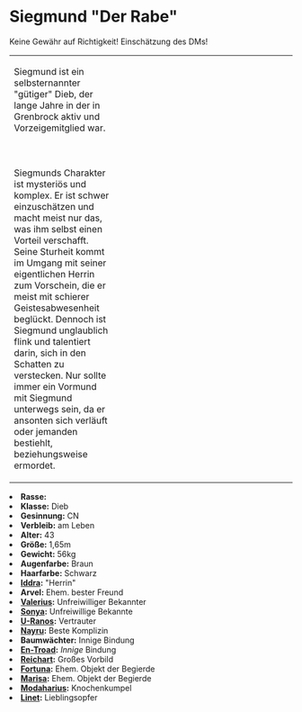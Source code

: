 # Siegmund "Der Rabe"

<primary-label ref="player"/>

<secondary-label ref="faergria"/>

<secondary-label ref="tinorland"/>

<secondary-label ref="vasall"/>

<secondary-label ref="diebesgilde"/>

<warning>Keine Gewähr auf Richtigkeit! Einschätzung des DMs!</warning>

<table>
<tr><td>
<p>
Siegmund ist ein selbsternannter "gütiger" Dieb, der lange Jahre in der
<a href="Northern-Grenbrock.md" anchor="diebesgilde"></a> in Grenbrock aktiv und Vorzeigemitglied war.
<br></br><br></br>
Siegmunds Charakter ist mysteriös und komplex. Er ist schwer einzuschätzen und macht meist nur das, was ihm selbst einen
Vorteil verschafft. Seine Sturheit kommt im Umgang mit seiner eigentlichen Herrin zum Vorschein, die er meist mit
schierer Geistesabwesenheit beglückt. Dennoch ist Siegmund unglaublich flink und talentiert darin, sich in den Schatten
zu verstecken. Nur sollte immer ein Vormund mit Siegmund unterwegs sein, da er ansonten sich verläuft oder jemanden
bestiehlt, beziehungsweise ermordet.
</p>

</td><td width="300">
<!-- Edit here -->
<img src="siegmund.jpg" alt="" />
</td></tr>
</table>

<procedure title="Allgemeine Informationen">
<list columns="2">
<li><b>Rasse:</b> <a href="Folks.md" anchor="menschen"></a></li>
<li><b>Klasse:</b> Dieb</li>
<li><b>Gesinnung:</b> CN</li>
<li><b>Verbleib:</b> am Leben</li>
</list>
</procedure>

<procedure title="Aussehen">
<list columns="3">
<li><b>Alter:</b> 43</li>
<li><b>Größe:</b> 1,65m</li>
<li><b>Gewicht:</b> 56kg</li>
<li><b>Augenfarbe:</b> Braun</li>
<li><b>Haarfarbe:</b> Schwarz</li>
</list>
</procedure>

<procedure title="Beziehungen">
<list columns="2">
<li><b><a href="Iddra.md">Iddra</a>:</b> "Herrin"</li>
<li><b>Arvel:</b> Ehem. bester Freund</li>
<li><b><a href="Valerius.md">Valerius</a>:</b> Unfreiwilliger Bekannter</li>
<li><b><a href="Sonya.md">Sonya</a>:</b> Unfreiwillige Bekannte</li>
<li><b><a href="U-Ranos.md">U-Ranos</a>:</b> Vertrauter</li>
<li><b><a href="Nayru.md">Nayru</a>:</b> Beste Komplizin</li>
<li><b>Baumwächter:</b> Innige Bindung</li>
<li><b><a href="En-Troad.md">En-Troad</a>:</b> <i>Innige</i> Bindung</li>
<li><b><a href="Reichart.md">Reichart</a>:</b> Großes Vorbild</li>
<li><b><a href="Fortuna.md">Fortuna</a>:</b> Ehem. Objekt der Begierde</li>
<li><b><a href="Marisa.md">Marisa</a>:</b> Ehem. Objekt der Begierde</li>
<li><b><a href="Modaharius.md">Modaharius</a>:</b> Knochenkumpel</li>
<li><b><a href="Linet.md">Linet</a>:</b> Lieblingsopfer</li>
</list>
</procedure>

<!--
## Notizen

- **Ziele:** 
- **Geheimnisse:** 
-->